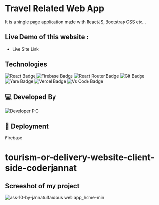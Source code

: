 # Travel Related Web App

It is a single page application made with ReactJS, Bootstrap CSS etc...

## Live Demo of this website :

- [Live Site Link](https://ass-10-by-jannatulfardous.web.app/)

## Technologies

![React Badge](https://img.shields.io/badge/React-20232A?style=for-the-badge&logo=react&logoColor=61DAFB)
![Firebase Badge](https://img.shields.io/badge/Firebase-FFCB2B?style=for-the-badge&logo=firebase&logoColor=white)
![React Router Badge](https://img.shields.io/badge/React_Router-CA4245?style=for-the-badge&logo=react-router&logoColor=white)
![Git Badge](https://img.shields.io/badge/git-f34f29?style=for-the-badge&logo=git&logoColor=white)
![Yarn Badge](https://img.shields.io/badge/yarn-0078D6?style=for-the-badge&logo=yarn&logoColor=white)
![Vercel Badge](https://img.shields.io/badge/vercel-000?style=for-the-badge&logo=vercel&logoColor=white)
![Vs Code Badge](https://img.shields.io/badge/Visual_Studio_Code-0078D6?style=for-the-badge&logo=visualstudiocode&logoColor=white)

## 💻 Developed By

![Developer PIC](https://avatars.githubusercontent.com/u/80195995?s=96&v=4)

## 🚀 Deployment

  Firebase


# tourism-or-delivery-website-client-side-coderjannat

## Screeshot of my project
![ass-10-by-jannatulfardous web app_home-min](https://user-images.githubusercontent.com/80195995/139594229-04322e1a-002f-4ad7-8180-6baf8ea07a5c.png)
